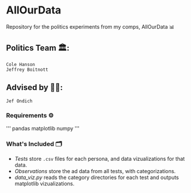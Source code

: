 # AllOurData
Repository for the politics experiments from my comps, AllOurData 📊

## Politics Team 🏛:
```
Cole Hanson
Jeffrey Boitnott
```

## Advised by 👨‍🏫:
```
Jef Ondich
```


### Requirements ⚙️

'''
pandas
matplotlib
numpy
'''

### What's Included 🗂

- *Tests* store ```.csv``` files for each persona, and data vizualizations for that data.
- *Observations* store the ad data from all tests, with categorizations.
- *data_viz.py* reads the category directories for each test and outputs matplotlib vizualizations.

